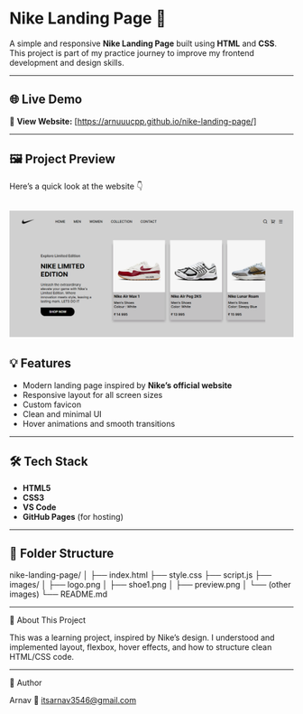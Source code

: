# Nike Landing Page 👟  

A simple and responsive **Nike Landing Page** built using **HTML** and **CSS**.  
This project is part of my practice journey to improve my frontend development and design skills.  

---

## 🌐 Live Demo  
🔗 **View Website:** [https://arnuuucpp.github.io/nike-landing-page/]

---

## 🖼️ Project Preview  
Here’s a quick look at the website 👇  

![Project Screenshot](images/PROJECT-INTERFACE.png)  
---

## 💡 Features  
- Modern landing page inspired by **Nike’s official website**  
- Responsive layout for all screen sizes  
- Custom favicon  
- Clean and minimal UI  
- Hover animations and smooth transitions  

---

## 🛠️ Tech Stack  
- **HTML5**  
- **CSS3**  
- **VS Code**  
- **GitHub Pages** (for hosting)

---

## 📁 Folder Structure  
nike-landing-page/
│
├── index.html
├── style.css
├── script.js
├── images/
│ ├── logo.png
│ ├── shoe1.png
│ ├── preview.png
│ └── (other images)
└── README.md

---

💬 About This Project

This was a learning project, inspired by Nike’s design.
I understood and implemented layout, flexbox, hover effects, and how to structure clean HTML/CSS code.

---

👤 Author

Arnav
📧 itsarnav3546@gmail.com